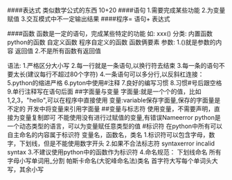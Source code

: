 ####表达式
类似数学公式的东西
10+20
####语句
1.需要完成某些功能
2.为变量赋值
3.交互模式中不一定输出结果
####程序= 语句+ 表达式

####函数
函数是一定的语句，完成某些特定的功能
如: xxx()
分类:
    内置函数
        python的函数
    自定义函数
        程序自定义的函数
    函数俩要素
        参数:
        1.()就是参数的内容
        返回值
        2.不是所有函数有返回值
        
 语法: 
 1.严格区分大小写
 2.每一行就是一条语句,以换行符去结束
 3.每一条的语句不要太长(建议每行不超过80个字符)
4.一条语句可以多分行,以反斜杠连接：\
5.python的缩进严格
6.pyton中使用#注释
7.良好的编写习惯
8.习惯#号后跟空格
9.单行注释写在语句后面
##字面量与变量
字面量:就是一个个的值，比如1,2,3，"hello",可以在程序中直接使用
变量:variable保存字面量,保存的字面量是不定的
开发中将变量来引用字面量
##变量与标志符
使用变量，不需要声明，直接为变量复制即可
不能使用没有进行过赋值的变量,有错误Nameerror
python是一个动态类型的语言，可以为变量赋任意类型的值
#标识符
在python中所有可以自主命名的内容属于标识符
变量名，函数名，类名
1.标识符可以包含字母，数字，下划线，但是不能使用数字开头
2.如果不合法标志符  syntaxerror incalid syntax
3.不建议使用python中的函数作为标识符
4.命名规范： 
下划线命名 所有字母小写单词用_分割
帕斯卡命名(大驼峰命名法)类名
  首字符大写每个单词头大写，其余小写
##